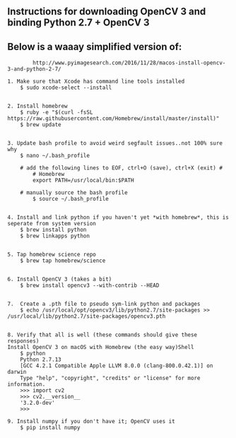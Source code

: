 ## Instructions for downloading OpenCV 3 and binding Python 2.7 + OpenCV 3
## Below is a waaay simplified version of: 
			http://www.pyimagesearch.com/2016/11/28/macos-install-opencv-3-and-python-2-7/

	1. Make sure that Xcode has command line tools installed 
		$ sudo xcode-select --install


	2. Install homebrew 
		$ ruby -e "$(curl -fsSL https://raw.githubusercontent.com/Homebrew/install/master/install)"
		$ brew update


	3. Update bash profile to avoid weird segfault issues..not 100% sure why
		$ nano ~/.bash_profile

		# add the following lines to EOF, ctrl+O (save), ctrl+X (exit) #
			# Homebrew
			export PATH=/usr/local/bin:$PATH

		# manually source the bash profile
			$ source ~/.bash_profile


	4. Install and link python if you haven't yet *with homebrew*, this is seperate from system version
		$ brew install python
		$ brew linkapps python


	5. Tap homebrew science repo
		$ brew tap homebrew/science


	6. Install OpenCV 3 (takes a bit)
		$ brew install opencv3 --with-contrib --HEAD


	7.  Create a .pth file to pseudo sym-link python and packages
		$ echo /usr/local/opt/opencv3/lib/python2.7/site-packages >> /usr/local/lib/python2.7/site-packages/opencv3.pth


	8. Verify that all is well (these commands should give these responses)
	Install OpenCV 3 on macOS with Homebrew (the easy way)Shell
		$ python
		Python 2.7.13
		[GCC 4.2.1 Compatible Apple LLVM 8.0.0 (clang-800.0.42.1)] on darwin
		Type "help", "copyright", "credits" or "license" for more information.
		>>> import cv2
		>>> cv2.__version__
		'3.2.0-dev'
		>>>

	9. Install numpy if you don't have it; OpenCV uses it 
		$ pip install numpy


		